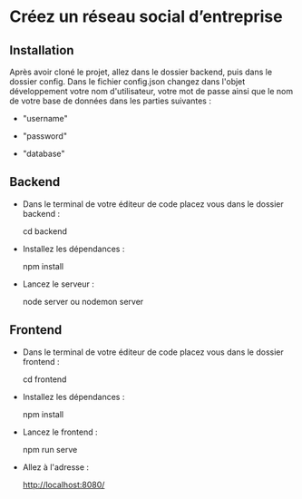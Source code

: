 ﻿# Créez un réseau social d’entreprise


## Installation


Après avoir cloné le projet, allez dans le dossier backend, puis dans le dossier config.
Dans le fichier config.json changez dans l'objet développement votre nom d'utilisateur, votre mot de passe ainsi que le nom de votre base de données dans les parties suivantes :

 - "username"

 - "password"

 - "database"

## Backend

 - Dans le terminal de votre éditeur de code placez vous dans le dossier backend :
 
      cd backend
      
 - Installez les dépendances :
   
   npm install
   
 - Lancez le serveur :
 
   node server ou nodemon server

## Frontend

 - Dans le terminal de votre éditeur de code placez vous dans le dossier frontend :
 
      cd frontend
      
 - Installez les dépendances :
   
   npm install
   
 - Lancez le frontend :
 
    npm run serve
    
 - Allez à l'adresse :
  
   [http://localhost:8080/](http://localhost:8080/)


